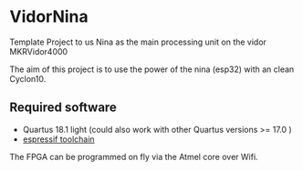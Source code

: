 # VidorNina
Template Project to us Nina as the main processing unit on the vidor MKRVidor4000 

The aim of this project is to use the power of the nina (esp32) with an clean Cyclon10. 

## Required software
* Quartus 18.1 light (could also work with other Quartus versions >= 17.0 )
* [espressif toolchain](https://docs.espressif.com/projects/esp-idf/en/latest/api-guides/build-system-cmake.html
 "Link to setup tutorial")



The FPGA can be programmed on fly via the Atmel core over Wifi. 
